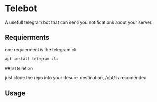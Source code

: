 # Telebot

A usefull telegram bot that can send you notifications about your server.
## Requierments

one requierment is the telegram cli 

```bash
apt install telegram-cli
```
##Installation

just clone the repo into your desuret destination, /opt/ is recomended



## Usage

